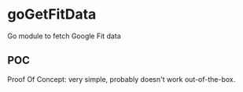 # goGetFitData
Go module to fetch Google Fit data

## POC
Proof Of Concept: very simple, probably doesn't work out-of-the-box.
